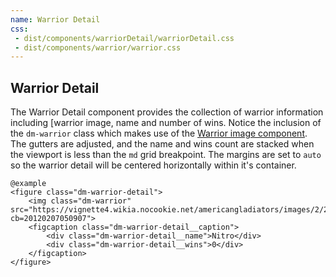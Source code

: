 ```yaml
---
name: Warrior Detail
css: 
 - dist/components/warriorDetail/warriorDetail.css
 - dist/components/warrior/warrior.css
---
```


## Warrior Detail

The Warrior Detail component provides the collection of warrior information including 
[warrior image, name and number of wins. Notice the inclusion of the `dm-warrior` class 
which makes use of the [Warrior image component](/warrior). The gutters are adjusted, and the name 
and wins count are stacked when the viewport is less than the `md` grid breakpoint. The margins 
are set to `auto` so the warrior detail will be centered horizontally within it's container.

    @example
    <figure class="dm-warrior-detail">
        <img class="dm-warrior" src="https://vignette4.wikia.nocookie.net/americangladiators/images/2/20/Nitro.jpg/revision/latest?cb=20120207050907">
        <figcaption class="dm-warrior-detail__caption">
            <div class="dm-warrior-detail__name">Nitro</div>
            <div class="dm-warrior-detail__wins">0</div>
        </figcaption>
    </figure>
    